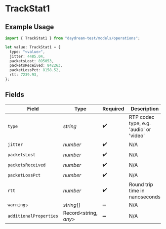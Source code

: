 # TrackStat1

## Example Usage

```typescript
import { TrackStat1 } from "daydream-test/models/operations";

let value: TrackStat1 = {
  type: "<value>",
  jitter: 4485.04,
  packetsLost: 895053,
  packetsReceived: 842263,
  packetLossPct: 8158.52,
  rtt: 7239.93,
};
```

## Fields

| Field                                   | Type                                    | Required                                | Description                             |
| --------------------------------------- | --------------------------------------- | --------------------------------------- | --------------------------------------- |
| `type`                                  | *string*                                | :heavy_check_mark:                      | RTP codec type, e.g. 'audio' or 'video' |
| `jitter`                                | *number*                                | :heavy_check_mark:                      | N/A                                     |
| `packetsLost`                           | *number*                                | :heavy_check_mark:                      | N/A                                     |
| `packetsReceived`                       | *number*                                | :heavy_check_mark:                      | N/A                                     |
| `packetLossPct`                         | *number*                                | :heavy_check_mark:                      | N/A                                     |
| `rtt`                                   | *number*                                | :heavy_check_mark:                      | Round trip time in nanoseconds          |
| `warnings`                              | *string*[]                              | :heavy_minus_sign:                      | N/A                                     |
| `additionalProperties`                  | Record<string, *any*>                   | :heavy_minus_sign:                      | N/A                                     |